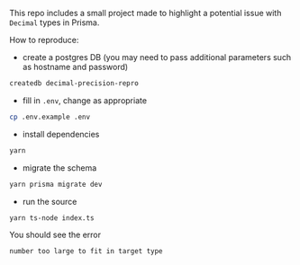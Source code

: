 This repo includes a small project made to highlight a potential issue with `Decimal` types in Prisma.

How to reproduce:

* create a postgres DB (you may need to pass additional parameters such as hostname and password)

```sh
createdb decimal-precision-repro
```

* fill in `.env`, change as appropriate

```sh
cp .env.example .env
```

* install dependencies

```sh
yarn
```

* migrate the schema

```sh
yarn prisma migrate dev
```

* run the source

```sh
yarn ts-node index.ts
```

You should see the error

```
number too large to fit in target type
```
